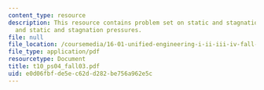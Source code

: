 ```yaml
---
content_type: resource
description: This resource contains problem set on static and stagnation temperatures,
  and static and stagnation pressures.
file: null
file_location: /coursemedia/16-01-unified-engineering-i-ii-iii-iv-fall-2005-spring-2006/e0d06fbfde5ec62dd282be756a962e5c_t10_ps04_fall03.pdf
file_type: application/pdf
resourcetype: Document
title: t10_ps04_fall03.pdf
uid: e0d06fbf-de5e-c62d-d282-be756a962e5c
---
```

